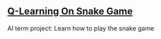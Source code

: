 ## [Q-Learning On Snake Game](https://github.com/megatronhack/CS-Projects/tree/main/Snake_Qlearning)
AI term project: Learn how to play the snake game